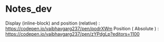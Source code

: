 # Notes_dev

Display (inline-block) and position (relative) : https://codepen.io/vaibhavgarg237/pen/podrXWm
Position ( Absolute ) : https://codepen.io/vaibhavgarg237/pen/zYPdgLp?editors=1100 
